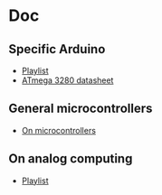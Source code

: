 # Doc

## Specific Arduino

- [Playlist](https://www.youtube.com/watch?v=H5avH6EUvvA&list=PLbtzT1TYeoMj1eGqCzuVGYqUvIxQzoidL)
- [ATmega 3280 datasheet](https://ww1.microchip.com/downloads/en/DeviceDoc/Atmel-7810-Automotive-Microcontrollers-ATmega328P_Datasheet.pdf)

## General microcontrollers

- [On microcontrollers](https://www.researchgate.net/publication/374016434_Microcontrollers_A_Comprehensive_Overview_and_Comparative_Analysis_of_Diverse_Types)

## On analog computing

- [Playlist](https://www.youtube.com/watch?v=3tOA8Fo6b7A&list=PLKQOT0JxPROLHfFgNPZsDei2pk44FzWyx)
